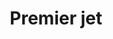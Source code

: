---
title: "Premier jet"
annee: 2005

streaming:
 - nom: Jamendo
   url: https://www.jamendo.com/album/2550/premier-jet

musiciens:
 - Jérémie Arnold
 - Hadrien Bériot
 - Hugo Zanghi
 - Félix Foucart
---